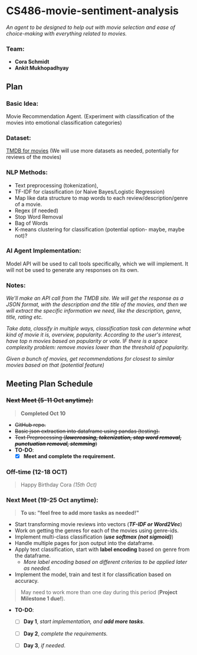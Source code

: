 # CS486-movie-sentiment-analysis
*An agent to be designed to help out with movie selection and ease of choice-making with everything related to movies.*

### Team:
- **Cora Schmidt**
- **Ankit Mukhopadhyay**


## Plan
### Basic Idea: 
Movie Recommendation Agent. (Experiment with classification of the movies into emotional classification categories)

### Dataset: 
[TMDB for movies](https://www.themoviedb.org/?language=en-US)
(We will use more datasets as needed, potentially for reviews of the movies)

### NLP Methods:
- Text preprocessing (tokenization), 
- TF-IDF for classification (or Naive Bayes/Logistic Regression)
- Map like data structure to map words to each review/description/genre of a movie.
- Regex (if needed)
- Stop Word Removal
- Bag of Words
- K-means clustering for classification (potential option- maybe, maybe not)?

### AI Agent Implementation:
Model API will be used to call tools specifically, which we will implement. It will not be used to generate any responses on its own.

### Notes:
*We’ll make an API call from the TMDB site. We will get the response as a JSON format, with the description and the title of the movies, and then we will extract the specific information we need, like the description, genre, title, rating etc.*

*Take data, classify in multiple ways, classification task can determine what kind of movie it is, overview, popularity.*
*According to the user's interest, have top n movies based on popularity or vote.*
I*F there is a space complexity problem: remove movies lower than the threshold of popularity.*

*Given a bunch of movies, get recommendations for closest to similar movies based on that (potential feature)*

## **Meeting Plan Schedule**
### ~~Next Meet (5-11 Oct anytime):~~
> **Completed Oct 10**
- ~~GitHub repo.~~
- ~~Basic json extraction into dataframe using pandas (testing).~~
- ~~Text Preprocessing (__*lowercasing, tokenization, stop word removal, punctuation removal, stemming*__)~~
- **TO-DO**:
    - [x] **Meet and complete the requirement.**

### Off-time (12-18 OCT)
> Happy Birthday Cora *(15th Oct)*

### Next Meet (19-25 Oct anytime):
>__To us: "feel free to add more tasks as needed!"__
- Start transforming movie reviews into vectors (__*TF-IDF or Word2Vec*__)
- Work on getting the genres for each of the movies using genre-ids.
- Implement multi-class classification (**_use softmax (not sigmoid)_**)
- Handle multiple pages for json output into the dataframe.
- Apply text classification, start with **label encoding** based on genre from the dataframe. 
    - *More label encoding based on different criterias to be applied later as needed.*
- Implement the model, train and test it for classification based on accuracy.

> May need to work more than one day during this period (**Project Milestone 1 due!**).
- **TO-DO**:
    - [ ] **Day 1**, *start implementation, and __add more tasks__*.
    - [ ] **Day 2**, *complete the requirements.*
    - [ ] **Day 3**, *if needed*.


